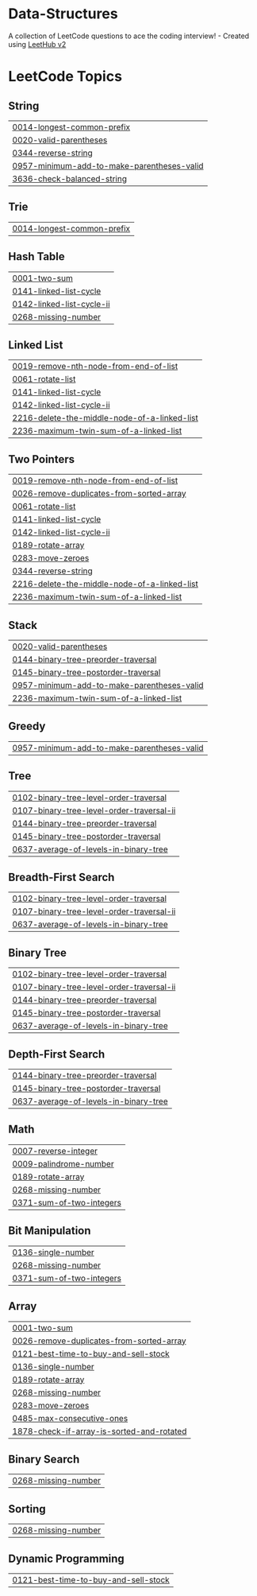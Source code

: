 # Data-Structures
A collection of LeetCode questions to ace the coding interview! - Created using [LeetHub v2](https://github.com/arunbhardwaj/LeetHub-2.0)

<!---LeetCode Topics Start-->
# LeetCode Topics
## String
|  |
| ------- |
| [0014-longest-common-prefix](https://github.com/Priyanshu-chitkara/Data-Structures/tree/master/0014-longest-common-prefix) |
| [0020-valid-parentheses](https://github.com/Priyanshu-chitkara/Data-Structures/tree/master/0020-valid-parentheses) |
| [0344-reverse-string](https://github.com/Priyanshu-chitkara/Data-Structures/tree/master/0344-reverse-string) |
| [0957-minimum-add-to-make-parentheses-valid](https://github.com/Priyanshu-chitkara/Data-Structures/tree/master/0957-minimum-add-to-make-parentheses-valid) |
| [3636-check-balanced-string](https://github.com/Priyanshu-chitkara/Data-Structures/tree/master/3636-check-balanced-string) |
## Trie
|  |
| ------- |
| [0014-longest-common-prefix](https://github.com/Priyanshu-chitkara/Data-Structures/tree/master/0014-longest-common-prefix) |
## Hash Table
|  |
| ------- |
| [0001-two-sum](https://github.com/Priyanshu-chitkara/Data-Structures/tree/master/0001-two-sum) |
| [0141-linked-list-cycle](https://github.com/Priyanshu-chitkara/Data-Structures/tree/master/0141-linked-list-cycle) |
| [0142-linked-list-cycle-ii](https://github.com/Priyanshu-chitkara/Data-Structures/tree/master/0142-linked-list-cycle-ii) |
| [0268-missing-number](https://github.com/Priyanshu-chitkara/Data-Structures/tree/master/0268-missing-number) |
## Linked List
|  |
| ------- |
| [0019-remove-nth-node-from-end-of-list](https://github.com/Priyanshu-chitkara/Data-Structures/tree/master/0019-remove-nth-node-from-end-of-list) |
| [0061-rotate-list](https://github.com/Priyanshu-chitkara/Data-Structures/tree/master/0061-rotate-list) |
| [0141-linked-list-cycle](https://github.com/Priyanshu-chitkara/Data-Structures/tree/master/0141-linked-list-cycle) |
| [0142-linked-list-cycle-ii](https://github.com/Priyanshu-chitkara/Data-Structures/tree/master/0142-linked-list-cycle-ii) |
| [2216-delete-the-middle-node-of-a-linked-list](https://github.com/Priyanshu-chitkara/Data-Structures/tree/master/2216-delete-the-middle-node-of-a-linked-list) |
| [2236-maximum-twin-sum-of-a-linked-list](https://github.com/Priyanshu-chitkara/Data-Structures/tree/master/2236-maximum-twin-sum-of-a-linked-list) |
## Two Pointers
|  |
| ------- |
| [0019-remove-nth-node-from-end-of-list](https://github.com/Priyanshu-chitkara/Data-Structures/tree/master/0019-remove-nth-node-from-end-of-list) |
| [0026-remove-duplicates-from-sorted-array](https://github.com/Priyanshu-chitkara/Data-Structures/tree/master/0026-remove-duplicates-from-sorted-array) |
| [0061-rotate-list](https://github.com/Priyanshu-chitkara/Data-Structures/tree/master/0061-rotate-list) |
| [0141-linked-list-cycle](https://github.com/Priyanshu-chitkara/Data-Structures/tree/master/0141-linked-list-cycle) |
| [0142-linked-list-cycle-ii](https://github.com/Priyanshu-chitkara/Data-Structures/tree/master/0142-linked-list-cycle-ii) |
| [0189-rotate-array](https://github.com/Priyanshu-chitkara/Data-Structures/tree/master/0189-rotate-array) |
| [0283-move-zeroes](https://github.com/Priyanshu-chitkara/Data-Structures/tree/master/0283-move-zeroes) |
| [0344-reverse-string](https://github.com/Priyanshu-chitkara/Data-Structures/tree/master/0344-reverse-string) |
| [2216-delete-the-middle-node-of-a-linked-list](https://github.com/Priyanshu-chitkara/Data-Structures/tree/master/2216-delete-the-middle-node-of-a-linked-list) |
| [2236-maximum-twin-sum-of-a-linked-list](https://github.com/Priyanshu-chitkara/Data-Structures/tree/master/2236-maximum-twin-sum-of-a-linked-list) |
## Stack
|  |
| ------- |
| [0020-valid-parentheses](https://github.com/Priyanshu-chitkara/Data-Structures/tree/master/0020-valid-parentheses) |
| [0144-binary-tree-preorder-traversal](https://github.com/Priyanshu-chitkara/Data-Structures/tree/master/0144-binary-tree-preorder-traversal) |
| [0145-binary-tree-postorder-traversal](https://github.com/Priyanshu-chitkara/Data-Structures/tree/master/0145-binary-tree-postorder-traversal) |
| [0957-minimum-add-to-make-parentheses-valid](https://github.com/Priyanshu-chitkara/Data-Structures/tree/master/0957-minimum-add-to-make-parentheses-valid) |
| [2236-maximum-twin-sum-of-a-linked-list](https://github.com/Priyanshu-chitkara/Data-Structures/tree/master/2236-maximum-twin-sum-of-a-linked-list) |
## Greedy
|  |
| ------- |
| [0957-minimum-add-to-make-parentheses-valid](https://github.com/Priyanshu-chitkara/Data-Structures/tree/master/0957-minimum-add-to-make-parentheses-valid) |
## Tree
|  |
| ------- |
| [0102-binary-tree-level-order-traversal](https://github.com/Priyanshu-chitkara/Data-Structures/tree/master/0102-binary-tree-level-order-traversal) |
| [0107-binary-tree-level-order-traversal-ii](https://github.com/Priyanshu-chitkara/Data-Structures/tree/master/0107-binary-tree-level-order-traversal-ii) |
| [0144-binary-tree-preorder-traversal](https://github.com/Priyanshu-chitkara/Data-Structures/tree/master/0144-binary-tree-preorder-traversal) |
| [0145-binary-tree-postorder-traversal](https://github.com/Priyanshu-chitkara/Data-Structures/tree/master/0145-binary-tree-postorder-traversal) |
| [0637-average-of-levels-in-binary-tree](https://github.com/Priyanshu-chitkara/Data-Structures/tree/master/0637-average-of-levels-in-binary-tree) |
## Breadth-First Search
|  |
| ------- |
| [0102-binary-tree-level-order-traversal](https://github.com/Priyanshu-chitkara/Data-Structures/tree/master/0102-binary-tree-level-order-traversal) |
| [0107-binary-tree-level-order-traversal-ii](https://github.com/Priyanshu-chitkara/Data-Structures/tree/master/0107-binary-tree-level-order-traversal-ii) |
| [0637-average-of-levels-in-binary-tree](https://github.com/Priyanshu-chitkara/Data-Structures/tree/master/0637-average-of-levels-in-binary-tree) |
## Binary Tree
|  |
| ------- |
| [0102-binary-tree-level-order-traversal](https://github.com/Priyanshu-chitkara/Data-Structures/tree/master/0102-binary-tree-level-order-traversal) |
| [0107-binary-tree-level-order-traversal-ii](https://github.com/Priyanshu-chitkara/Data-Structures/tree/master/0107-binary-tree-level-order-traversal-ii) |
| [0144-binary-tree-preorder-traversal](https://github.com/Priyanshu-chitkara/Data-Structures/tree/master/0144-binary-tree-preorder-traversal) |
| [0145-binary-tree-postorder-traversal](https://github.com/Priyanshu-chitkara/Data-Structures/tree/master/0145-binary-tree-postorder-traversal) |
| [0637-average-of-levels-in-binary-tree](https://github.com/Priyanshu-chitkara/Data-Structures/tree/master/0637-average-of-levels-in-binary-tree) |
## Depth-First Search
|  |
| ------- |
| [0144-binary-tree-preorder-traversal](https://github.com/Priyanshu-chitkara/Data-Structures/tree/master/0144-binary-tree-preorder-traversal) |
| [0145-binary-tree-postorder-traversal](https://github.com/Priyanshu-chitkara/Data-Structures/tree/master/0145-binary-tree-postorder-traversal) |
| [0637-average-of-levels-in-binary-tree](https://github.com/Priyanshu-chitkara/Data-Structures/tree/master/0637-average-of-levels-in-binary-tree) |
## Math
|  |
| ------- |
| [0007-reverse-integer](https://github.com/Priyanshu-chitkara/Data-Structures/tree/master/0007-reverse-integer) |
| [0009-palindrome-number](https://github.com/Priyanshu-chitkara/Data-Structures/tree/master/0009-palindrome-number) |
| [0189-rotate-array](https://github.com/Priyanshu-chitkara/Data-Structures/tree/master/0189-rotate-array) |
| [0268-missing-number](https://github.com/Priyanshu-chitkara/Data-Structures/tree/master/0268-missing-number) |
| [0371-sum-of-two-integers](https://github.com/Priyanshu-chitkara/Data-Structures/tree/master/0371-sum-of-two-integers) |
## Bit Manipulation
|  |
| ------- |
| [0136-single-number](https://github.com/Priyanshu-chitkara/Data-Structures/tree/master/0136-single-number) |
| [0268-missing-number](https://github.com/Priyanshu-chitkara/Data-Structures/tree/master/0268-missing-number) |
| [0371-sum-of-two-integers](https://github.com/Priyanshu-chitkara/Data-Structures/tree/master/0371-sum-of-two-integers) |
## Array
|  |
| ------- |
| [0001-two-sum](https://github.com/Priyanshu-chitkara/Data-Structures/tree/master/0001-two-sum) |
| [0026-remove-duplicates-from-sorted-array](https://github.com/Priyanshu-chitkara/Data-Structures/tree/master/0026-remove-duplicates-from-sorted-array) |
| [0121-best-time-to-buy-and-sell-stock](https://github.com/Priyanshu-chitkara/Data-Structures/tree/master/0121-best-time-to-buy-and-sell-stock) |
| [0136-single-number](https://github.com/Priyanshu-chitkara/Data-Structures/tree/master/0136-single-number) |
| [0189-rotate-array](https://github.com/Priyanshu-chitkara/Data-Structures/tree/master/0189-rotate-array) |
| [0268-missing-number](https://github.com/Priyanshu-chitkara/Data-Structures/tree/master/0268-missing-number) |
| [0283-move-zeroes](https://github.com/Priyanshu-chitkara/Data-Structures/tree/master/0283-move-zeroes) |
| [0485-max-consecutive-ones](https://github.com/Priyanshu-chitkara/Data-Structures/tree/master/0485-max-consecutive-ones) |
| [1878-check-if-array-is-sorted-and-rotated](https://github.com/Priyanshu-chitkara/Data-Structures/tree/master/1878-check-if-array-is-sorted-and-rotated) |
## Binary Search
|  |
| ------- |
| [0268-missing-number](https://github.com/Priyanshu-chitkara/Data-Structures/tree/master/0268-missing-number) |
## Sorting
|  |
| ------- |
| [0268-missing-number](https://github.com/Priyanshu-chitkara/Data-Structures/tree/master/0268-missing-number) |
## Dynamic Programming
|  |
| ------- |
| [0121-best-time-to-buy-and-sell-stock](https://github.com/Priyanshu-chitkara/Data-Structures/tree/master/0121-best-time-to-buy-and-sell-stock) |
<!---LeetCode Topics End-->
